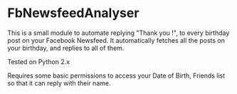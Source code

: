 # FbNewsfeedAnalyser
This is a small module to automate replying "Thank you <Friend Name>!", to every birthday post on your Facebook Newsfeed. It automatically fetches all the posts on your birthday, and replies to all of them.

Tested on Python 2.x

Requires some basic permissions to access your Date of Birth, Friends list so that it can reply with their name. 
